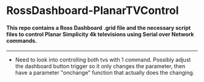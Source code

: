 # RossDashboard-PlanarTVControl

#### This repo contains a Ross Dashboard .grid file and the necessary script files to control Planar Simplicity 4k televisions using Serial over Network commands.
---

- Need to look into controlling both tvs with 1 command.  Possibly adjust the dashboard button trigger so it only changes the parameter, then have a parameter "onchange" function that actually does the changing.
